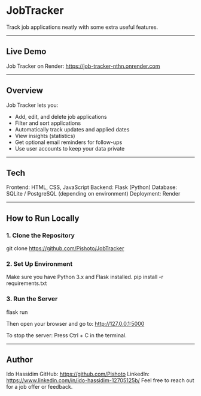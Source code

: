 # JobTracker
Track job applications neatly with some extra useful features.

------------------------------------------------------------

## Live Demo
Job Tracker on Render: https://job-tracker-nthn.onrender.com

------------------------------------------------------------

## Overview
Job Tracker lets you:
- Add, edit, and delete job applications
- Filter and sort applications
- Automatically track updates and applied dates
- View insights (statistics)
- Get optional email reminders for follow-ups
- Use user accounts to keep your data private

------------------------------------------------------------

## Tech
Frontend: HTML, CSS, JavaScript
Backend: Flask (Python)
Database: SQLite / PostgreSQL (depending on environment)
Deployment: Render

------------------------------------------------------------

## How to Run Locally

### 1. Clone the Repository
git clone https://github.com/Pishoto/JobTracker

### 2. Set Up Environment
Make sure you have Python 3.x and Flask installed.
pip install -r requirements.txt

### 3. Run the Server
flask run

Then open your browser and go to:
http://127.0.0.1:5000

To stop the server:
Press Ctrl + C in the terminal.

------------------------------------------------------------

## Author
Ido Hassidim
GitHub: https://github.com/Pishoto
LinkedIn: https://www.linkedin.com/in/ido-hassidim-12705125b/
Feel free to reach out for a job offer or feedback.